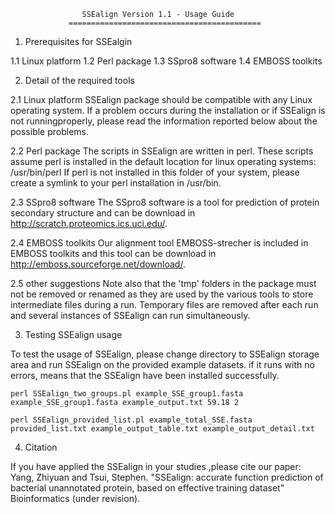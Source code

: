 




                    SSEalign Version 1.1 - Usage Guide
                 ===========================================

  1. Prerequisites for SSEalgin

1.1 Linux platform
1.2 Perl package
1.3 SSpro8 software
1.4 EMBOSS toolkits


  2. Detail of the required tools
  
2.1 Linux platform
SSEalign package should be compatible with any Linux operating system. If a problem occurs during the installation or if SSEalign is not runningproperly, please read the information reported below about the possible problems.
  
2.2 Perl package
The scripts in SSEalign are written in perl. These scripts assume perl is
installed in the default location for linux operating systems: /usr/bin/perl
If perl is not installed in this folder of your system, please create a
symlink to your perl installation in /usr/bin.  
  
2.3 SSpro8 software
The SSpro8 software is a tool for prediction of protein secondary structure and can be download in http://scratch.proteomics.ics.uci.edu/.

2.4 EMBOSS toolkits
Our alignment tool EMBOSS-strecher is included in EMBOSS toolkits and this tool can be download in http://emboss.sourceforge.net/download/. 

2.5 other suggestions
Note also that the 'tmp' folders in the package must not be removed or renamed as they are used by the various tools to store intermediate files during a run. Temporary files are removed after each run and several instances of SSEalign can run simultaneously.


  3. Testing SSEalign usage

To test the usage of SSEalign, please change directory to SSEalign storage area and run SSEalign on the provided example datasets. if it runs with no errors, means that the SSEalign have been installed successfully.

    perl SSEalign_two_groups.pl example_SSE_group1.fasta example_SSE_group1.fasta example_output.txt 59.18 2 

    perl SSEalign_provided_list.pl example_total_SSE.fasta provided_list.txt example_output_table.txt example_output_detail.txt


  4. Citation

If you have applied the SSEalign in your studies ,please cite our paper:
Yang, Zhiyuan and Tsui, Stephen. "SSEalign: accurate function prediction of bacterial unannotated protein, based on effective training dataset" Bioinformatics (under revision). 


  
